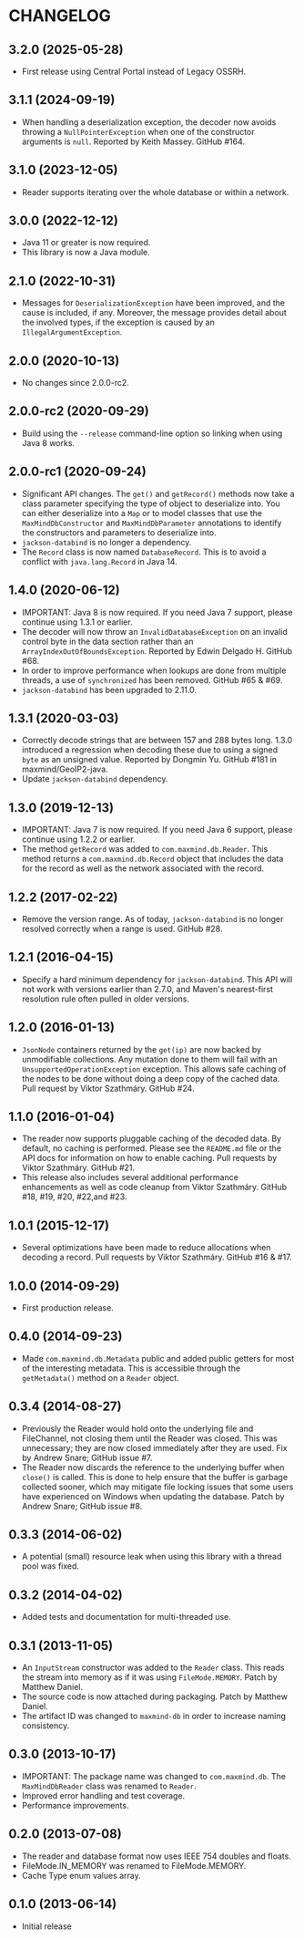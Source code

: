 CHANGELOG
=========

3.2.0 (2025-05-28)
------------------

* First release using Central Portal instead of Legacy OSSRH.

3.1.1 (2024-09-19)
------------------

* When handling a deserialization exception, the decoder now avoids
  throwing a `NullPointerException` when one of the constructor arguments
  is `null`. Reported by Keith Massey. GitHub #164.

3.1.0 (2023-12-05)
------------------

* Reader supports iterating over the whole database or within a network.

3.0.0 (2022-12-12)
------------------

* Java 11 or greater is now required.
* This library is now a Java module.

2.1.0 (2022-10-31)
------------------

* Messages for `DeserializationException` have been improved, and the cause
  is included, if any. Moreover, the message provides detail about the involved
  types, if the exception is caused by an `IllegalArgumentException`.

2.0.0 (2020-10-13)
------------------

* No changes since 2.0.0-rc2.

2.0.0-rc2 (2020-09-29)
----------------------

* Build using the `--release` command-line option so linking when using
  Java 8 works.

2.0.0-rc1 (2020-09-24)
----------------------

* Significant API changes. The `get()` and `getRecord()` methods now take a
  class parameter specifying the type of object to deserialize into. You
  can either deserialize into a `Map` or to model classes that use the
  `MaxMindDbConstructor` and `MaxMindDbParameter` annotations to identify
  the constructors and parameters to deserialize into.
* `jackson-databind` is no longer a dependency.
* The `Record` class is now named `DatabaseRecord`. This is to avoid a
  conflict with `java.lang.Record` in Java 14.

1.4.0 (2020-06-12)
------------------

* IMPORTANT: Java 8 is now required. If you need Java 7 support, please
  continue using 1.3.1 or earlier.
* The decoder will now throw an `InvalidDatabaseException` on an invalid
  control byte in the data section rather than an
  `ArrayIndexOutOfBoundsException`. Reported by Edwin Delgado H. GitHub
  #68.
* In order to improve performance when lookups are done from multiple
  threads, a use of `synchronized` has been removed. GitHub #65 & #69.
* `jackson-databind` has been upgraded to 2.11.0.

1.3.1 (2020-03-03)
------------------

* Correctly decode strings that are between 157 and 288 bytes long. 1.3.0
  introduced a regression when decoding these due to using a signed `byte`
  as an unsigned value. Reported by Dongmin Yu. GitHub #181 in
  maxmind/GeoIP2-java.
* Update `jackson-databind` dependency.

1.3.0 (2019-12-13)
------------------

* IMPORTANT: Java 7 is now required. If you need Java 6 support, please
  continue using 1.2.2 or earlier.
* The method `getRecord` was added to `com.maxmind.db.Reader`. This method
  returns a `com.maxmind.db.Record` object that includes the data for the
  record as well as the network associated with the record.

1.2.2 (2017-02-22)
------------------

* Remove the version range. As of today, `jackson-databind` is no longer
  resolved correctly when a range is used. GitHub #28.

1.2.1 (2016-04-15)
------------------

* Specify a hard minimum dependency for `jackson-databind`. This API will not
  work with versions earlier than 2.7.0, and Maven's nearest-first resolution
  rule often pulled in older versions.

1.2.0 (2016-01-13)
------------------

* `JsonNode` containers returned by the `get(ip)` are now backed by
  unmodifiable collections. Any mutation done to them will fail with an
  `UnsupportedOperationException` exception. This allows safe caching of the
  nodes to be done without doing a deep copy of the cached data. Pull request
  by Viktor Szathmáry. GitHub #24.

1.1.0 (2016-01-04)
------------------

* The reader now supports pluggable caching of the decoded data. By default,
  no caching is performed. Please see the `README.md` file or the API docs
  for information on how to enable caching. Pull requests by Viktor Szathmáry.
  GitHub #21.
* This release also includes several additional performance enhancements as
  well as code cleanup from Viktor Szathmáry. GitHub #18, #19, #20, #22,and
  #23.

1.0.1 (2015-12-17)
------------------

* Several optimizations have been made to reduce allocations when decoding a
  record. Pull requests by Viktor Szathmáry. GitHub #16 & #17.

1.0.0 (2014-09-29)
------------------

* First production release.

0.4.0 (2014-09-23)
------------------

* Made `com.maxmind.db.Metadata` public and added public getters for most
  of the interesting metadata. This is accessible through the `getMetadata()`
  method on a `Reader` object.

0.3.4 (2014-08-27)
------------------

* Previously the Reader would hold onto the underlying file and FileChannel,
  not closing them until the Reader was closed. This was unnecessary; they
  are now closed immediately after they are used. Fix by Andrew Snare; GitHub
  issue #7.
* The Reader now discards the reference to the underlying buffer when
  `close()` is called. This is done to help ensure that the buffer is garbage
  collected sooner, which may mitigate file locking issues that some users
  have experienced on Windows when updating the database. Patch by Andrew
  Snare; GitHub issue #8.

0.3.3 (2014-06-02)
------------------

* A potential (small) resource leak when using this library with a thread
  pool was fixed.

0.3.2 (2014-04-02)
------------------

* Added tests and documentation for multi-threaded use.

0.3.1 (2013-11-05)
------------------

* An `InputStream` constructor was added to the `Reader` class. This reads the
  stream into memory as if it was using `FileMode.MEMORY`. Patch by Matthew
  Daniel.
* The source code is now attached during packaging. Patch by Matthew Daniel.
* The artifact ID was changed to `maxmind-db` in order to increase naming
  consistency.

0.3.0 (2013-10-17)
------------------

* IMPORTANT: The package name was changed to `com.maxmind.db`. The
  `MaxMindDbReader` class was renamed to `Reader`.
* Improved error handling and test coverage.
* Performance improvements.

0.2.0 (2013-07-08)
------------------

* The reader and database format now uses IEEE 754 doubles and floats.
* FileMode.IN_MEMORY was renamed to FileMode.MEMORY.
* Cache Type enum values array.

0.1.0 (2013-06-14)
------------------

* Initial release
